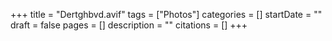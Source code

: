 +++
title = "Dertghbvd.avif"
tags = ["Photos"]
categories = []
startDate = ""
draft = false
pages = []
description = ""
citations = []
+++
